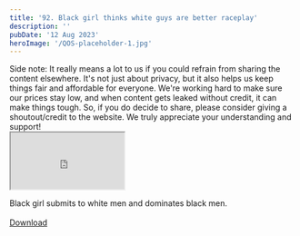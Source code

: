 ```yaml
---
title: '92. Black girl thinks white guys are better raceplay'
description: ''
pubDate: '12 Aug 2023'
heroImage: '/QOS-placeholder-1.jpg'
---
```

<div class="video_paragraph_header"> Side note: It really means a lot to us if you could refrain from sharing the content elsewhere. It's not just about privacy, but it also helps us keep things fair and affordable for everyone. We're working hard to make sure our prices stay low, and when content gets leaked without credit, it can make things tough. So, if you do decide to share, please consider giving a shoutout/credit to the website. We truly appreciate your understanding and support!</div>

<iframe src="https://drive.google.com/file/d/19CqLBYS6AexU9QU2Wt2WouBMEsc_Oeos/preview" width="200" height="100" allow="autoplay" allowfullscreen="allowfullscreen"></iframe>

Black girl submits to white men and dominates black men.
<br>
<br>
<a class="read_more" href="https://drive.google.com/file/d/19CqLBYS6AexU9QU2Wt2WouBMEsc_Oeos/view?usp=sharing">Download</a>